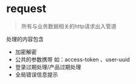 # request 

>所有与业务数据相关的http请求出入管道

处理的内容包含

* 加密解密
* 公共的参数携带 如：access-token 、user-uuid
* 登录过期处理/产品过期处理
* 全局错误信息提示
